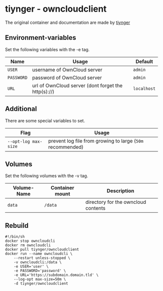 # tiynger - owncloudclient

The original container and documentation are made by [tiynger](https://hub.docker.com/r/tiynger/owncloudclient)

## Environment-variables

Set the following variables with the -e tag.

| Name       | Usage                                               | Default     |
| ---------- | --------------------------------------------------- | ----------- |
| `USER`     | username of OwnCloud server                         | `admin`     |
| `PASSWORD` | password of OwnCloud server                         | `admin`     |
| `URL`      | url of OwnCloud server (dont forget the http(s)://) | `localhost` |

## Additional

There are some special variables to set.

| Flag                 | Usage                                                      |
| -------------------- | ---------------------------------------------------------- |
| `--opt-log max-size` | prevent log file from growing to large (`50m` recommended) |

## Volumes

Set the following volumes with the -v tag.

| Volume-Name | Container mount | Description                         |
| ----------- | --------------- | ----------------------------------- |
| `data`      | `/data`         | directory for the owncloud contents |

## Rebuild

```shell
#!/bin/sh
docker stop owncloudcli
docker rm owncloudcli
docker pull tiynger/owncloudclient
docker run --name owncloudcli \
    --restart unless-stopped \
    -v owncloudcli:/data \
    -e USER='user' \
    -e PASSWORD='password' \
    -e URL='https://subdomain.domain.tld' \
    --log-opt max-size=50m \
    -d tiynger/owncloudclient
```
